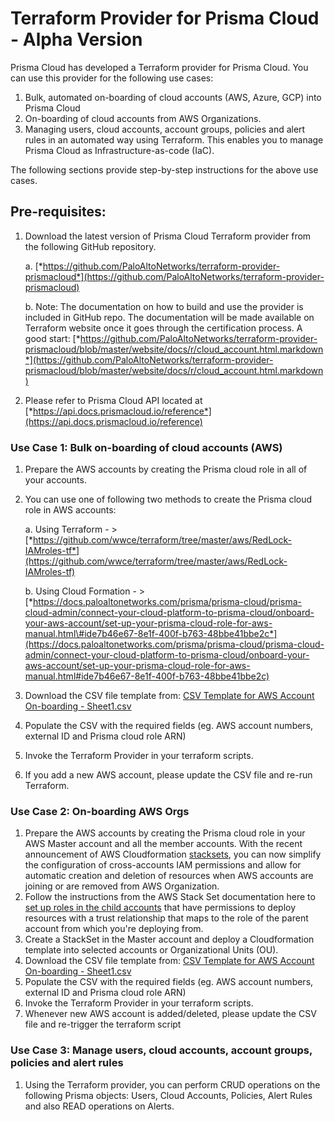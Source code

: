 # Terraform Provider for Prisma Cloud - Alpha Version

Prisma Cloud has developed a Terraform provider for Prisma Cloud. You
can use this provider for the following use cases:

1.  Bulk, automated on-boarding of cloud accounts (AWS, Azure, GCP) into
    Prisma Cloud
2.  On-boarding of cloud accounts from AWS Organizations.
3.  Managing users, cloud accounts, account groups, policies and alert
    rules in an automated way using Terraform. This enables you to
    manage Prisma Cloud as Infrastructure-as-code (IaC).

The following sections provide step-by-step instructions for the above
use cases.

## Pre-requisites:

1.  Download the latest version of Prisma Cloud Terraform provider from
    the following GitHub repository.

    a.  [*https://github.com/PaloAltoNetworks/terraform-provider-prismacloud*](https://github.com/PaloAltoNetworks/terraform-provider-prismacloud)

    b.  Note: The documentation on how to build and use the provider is
        included in GitHub repo. The documentation will be made
        available on Terraform website once it goes through the
        certification process.  A good start: [*https://github.com/PaloAltoNetworks/terraform-provider-prismacloud/blob/master/website/docs/r/cloud_account.html.markdown*](https://github.com/PaloAltoNetworks/terraform-provider-prismacloud/blob/master/website/docs/r/cloud_account.html.markdown)

2.  Please refer to Prisma Cloud API located at
    [*https://api.docs.prismacloud.io/reference*](https://api.docs.prismacloud.io/reference)

### Use Case 1: Bulk on-boarding of cloud accounts (AWS)

1.  Prepare the AWS accounts by creating the Prisma cloud role in all of
    your accounts.

2.  You can use one of following two methods to create the Prisma cloud
    role in AWS accounts:

    a.  Using Terraform -
        > [*https://github.com/wwce/terraform/tree/master/aws/RedLock-IAMroles-tf*](https://github.com/wwce/terraform/tree/master/aws/RedLock-IAMroles-tf)

    b.  Using Cloud Formation -
        > [*https://docs.paloaltonetworks.com/prisma/prisma-cloud/prisma-cloud-admin/connect-your-cloud-platform-to-prisma-cloud/onboard-your-aws-account/set-up-your-prisma-cloud-role-for-aws-manual.html\#ide7b46e67-8e1f-400f-b763-48bbe41bbe2c*](https://docs.paloaltonetworks.com/prisma/prisma-cloud/prisma-cloud-admin/connect-your-cloud-platform-to-prisma-cloud/onboard-your-aws-account/set-up-your-prisma-cloud-role-for-aws-manual.html#ide7b46e67-8e1f-400f-b763-48bbe41bbe2c)

3.  Download the CSV file template from: [CSV Template for AWS Account On-boarding - Sheet1.csv](https://github.com/PaloAltoNetworks/PrismaCloud_TF_BulkOnboarding_and_AWS_Orgs/blob/master/CSV%20Template%20for%20AWS%20Account%20On-boarding%20-%20Sheet1.csv)

4.  Populate the CSV with the required fields (eg. AWS account numbers,
    external ID and Prisma cloud role ARN)

5.  Invoke the Terraform Provider in your terraform scripts.

6.  If you add a new AWS account, please update the CSV file and re-run Terraform.

### Use Case 2: On-boarding AWS Orgs

1.  Prepare the AWS accounts by creating the Prisma cloud role in your AWS
    Master account and all the member accounts. With the recent announcement of
    AWS Cloudformation
    [stacksets](https://aws.amazon.com/blogs/aws/new-use-aws-cloudformation-stacksets-for-multiple-accounts-in-an-aws-organization/),
    you can now simplify the configuration of cross-accounts IAM
    permissions and allow for automatic creation and deletion of
    resources when AWS accounts are joining or are removed from AWS
    Organization.
2.  Follow the instructions from the AWS Stack Set documentation here to
    [set up roles in the child
    accounts](https://docs.aws.amazon.com/AWSCloudFormation/latest/UserGuide/stacksets-prereqs.html)
    that have permissions to deploy resources with a trust relationship
    that maps to the role of the parent account from which you're deploying from.
3.  Create a StackSet in the Master account and deploy a Cloudformation
    template into selected accounts or Organizational Units (OU).
4.  Download the CSV file template from: [CSV Template for AWS Account On-boarding - Sheet1.csv](https://github.com/PaloAltoNetworks/PrismaCloud_TF_BulkOnboarding_and_AWS_Orgs/blob/master/CSV%20Template%20for%20AWS%20Account%20On-boarding%20-%20Sheet1.csv)
5.  Populate the CSV with the required fields (eg. AWS account numbers,
    external ID and Prisma cloud role ARN)
6.  Invoke the Terraform Provider in your terraform scripts.
7.  Whenever new AWS account is added/deleted, please update the CSV file and re-trigger the terraform script

### Use Case 3: Manage users, cloud accounts, account groups, policies and alert rules

1.  Using the Terraform provider, you can perform CRUD operations on the
    following Prisma objects: Users, Cloud Accounts, Policies, Alert
    Rules and also READ operations on Alerts.
